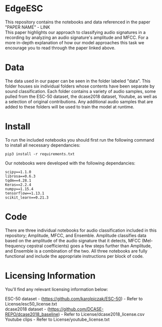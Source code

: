 # EdgeESC
This repository contains the notebooks and data referenced in the paper "PAPER NAME" - LINK<br/>
This paper highlights our approach to classifying audio signatures in a recording by analyzing an audio signature's amplitude and MFCC. For a more in-depth explanation of how our model approaches this task we encourage you to read through the paper linked above.

# Data
The data used in our paper can be seen in the folder labeled "data". This folder houses six individual folders whose contents have been separate by sound classification. Each folder contains a variety of audio samples, some pulled from the ESC-50 dataset, the dcase2018 dataset, Youtube, as well as a selection of original contributions. Any additional audio samples that are added to these folders will be used to train the model at runtime.

# Install
To run the included notebooks you should first run the following command to install all necessary dependancies:
```
pip3 install -r requirements.txt
```

Our notebooks were developed with the following dependancies:
```
scipy==1.1.0
librosa==0.6.3
tqdm==4.28.1
Keras==2.2.4
numpy==1.15.4
tensorflow==1.13.1
scikit_learn==0.21.3
```

# Code
There are three individual notebooks for audio classification included in this repository; Amplitude, MFCC, and Ensemble. Amplitude classifies data based on the amplitude of the audio signature that it detects, MFCC (Mel-frequency cepstral coefficients) goes a few steps further than Amplitude, and Ensemble is a combination of the two. All three notebooks are fully functional and include the appropriate instructions per block of code. 

# Licensing Information
You'll find any relevant licensing information below:

ESC-50 dataset - (https://github.com/karolpiczak/ESC-50) - Refer to License/esc50_license.txt</br>
dcase2018 dataset - (https://github.com/DCASE-REPO/dcase2018_baseline) - Refer to License/dcase2018_license.csv</br>
Youtube clips - Refer to License/youtube_license.txt
